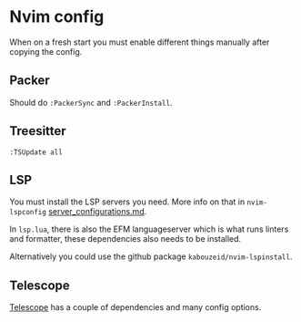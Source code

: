 # Nvim config

When on a fresh start you must enable different things manually after copying the config.

## Packer
Should do `:PackerSync` and `:PackerInstall`.

## Treesitter
`:TSUpdate all`

## LSP
You must install the LSP servers you need. More info on that in `nvim-lspconfig` [server_configurations.md](https://github.com/neovim/nvim-lspconfig/blob/master/doc/server_configurations.md).

In `lsp.lua`, there is also the EFM languageserver which is what runs linters and formatter, these dependencies also needs to be installed.

Alternatively you could use the github package `kabouzeid/nvim-lspinstall`.

## Telescope
[Telescope](https://github.com/nvim-telescope/telescope.nvim) has a couple of dependencies and many config options.
